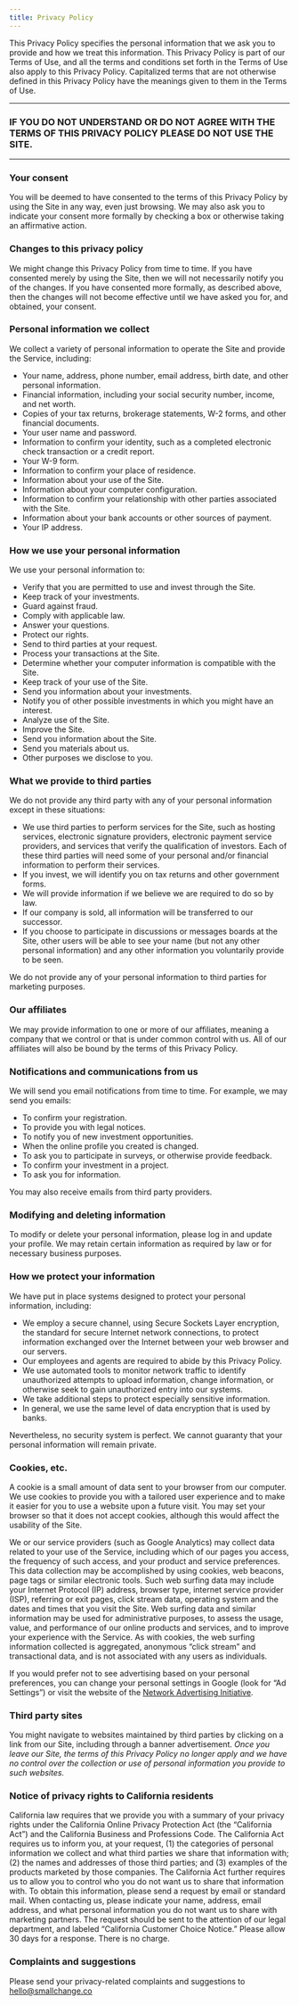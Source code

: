 ```yaml
---
title: Privacy Policy
---
```


This Privacy Policy specifies the personal information that we ask you to provide and how we treat this information. This Privacy Policy is part of our Terms of Use, and all the terms and conditions set forth in the Terms of Use also apply to this Privacy Policy. Capitalized terms that are not otherwise defined in this Privacy Policy have the meanings given to them in the Terms of Use.

------

### IF YOU DO NOT UNDERSTAND OR DO NOT AGREE WITH THE TERMS OF THIS PRIVACY POLICY PLEASE DO NOT USE THE SITE.

------

### Your consent

You will be deemed to have consented to the terms of this Privacy Policy by using the Site in any way, even just browsing. We may also ask you to indicate your consent more formally by checking a box or otherwise taking an affirmative action.

### Changes to this privacy policy

We might change this Privacy Policy from time to time. If you have consented merely by using the Site, then we will not necessarily notify you of the changes. If you have consented more formally, as described above, then the changes will not become effective until we have asked you for, and obtained, your consent.

### Personal information we collect

We collect a variety of personal information to operate the Site and provide the Service, including:

- Your name, address, phone number, email address, birth date, and other personal information.
- Financial information, including your social security number, income, and net worth.
- Copies of your tax returns, brokerage statements, W-2 forms, and other financial documents.
- Your user name and password.
- Information to confirm your identity, such as a completed electronic check transaction or a credit report.
- Your W-9 form.
- Information to confirm your place of residence.
- Information about your use of the Site.
- Information about your computer configuration.
- Information to confirm your relationship with other parties associated with the Site.
- Information about your bank accounts or other sources of payment.
- Your IP address.

### How we use your personal information

We use your personal information to:

- Verify that you are permitted to use and invest through the Site.
- Keep track of your investments.
- Guard against fraud.
- Comply with applicable law.
- Answer your questions.
- Protect our rights.
- Send to third parties at your request.
- Process your transactions at the Site.
- Determine whether your computer information is compatible with the Site.
- Keep track of your use of the Site.
- Send you information about your investments.
- Notify you of other possible investments in which you might have an interest.
- Analyze use of the Site.
- Improve the Site.
- Send you information about the Site.
- Send you materials about us.
- Other purposes we disclose to you.

### What we provide to third parties

We do not provide any third party with any of your personal information except in these situations:

- We use third parties to perform services for the Site, such as hosting services, electronic signature providers, electronic payment service providers, and services that verify the qualification of investors. Each of these third parties will need some of your personal and/or financial information to perform their services.
- If you invest, we will identify you on tax returns and other government forms.
- We will provide information if we believe we are required to do so by law.
- If our company is sold, all information will be transferred to our successor.
- If you choose to participate in discussions or messages boards at the Site, other users will be able to see your name (but not any other personal information) and any other information you voluntarily provide to be seen.

We do not provide any of your personal information to third parties for marketing purposes.

### Our affiliates

We may provide information to one or more of our affiliates, meaning a company that we control or that is under common control with us. All of our affiliates will also be bound by the terms of this Privacy Policy.

### Notifications and communications from us

We will send you email notifications from time to time. For example, we may send you emails:

- To confirm your registration.
- To provide you with legal notices.
- To notify you of new investment opportunities.
- When the online profile you created is changed.
- To ask you to participate in surveys, or otherwise provide feedback.
- To confirm your investment in a project.
- To ask you for information.

You may also receive emails from third party providers.

### Modifying and deleting information

To modify or delete your personal information, please log in and update your profile. We may retain certain information as required by law or for necessary business purposes.

### How we protect your information

We have put in place systems designed to protect your personal information, including:

- We employ a secure channel, using Secure Sockets Layer encryption, the standard for secure Internet network connections, to protect information exchanged over the Internet between your web browser and our servers.
- Our employees and agents are required to abide by this Privacy Policy.
- We use automated tools to monitor network traffic to identify unauthorized attempts to upload information, change information, or otherwise seek to gain unauthorized entry into our systems.
- We take additional steps to protect especially sensitive information.
- In general, we use the same level of data encryption that is used by banks.

Nevertheless, no security system is perfect. We cannot guaranty that your personal information will remain private.

### Cookies, etc.

A cookie is a small amount of data sent to your browser from our computer. We use cookies to provide you with a tailored user experience and to make it easier for you to use a website upon a future visit. You may set your browser so that it does not accept cookies, although this would affect the usability of the Site.

We or our service providers (such as Google Analytics) may collect data related to your use of the Service, including which of our pages you access, the frequency of such access, and your product and service preferences. This data collection may be accomplished by using cookies, web beacons, page tags or similar electronic tools. Such web surfing data may include your Internet Protocol (IP) address, browser type, internet service provider (ISP), referring or exit pages, click stream data, operating system and the dates and times that you visit the Site. Web surfing data and similar information may be used for administrative purposes, to assess the usage, value, and performance of our online products and services, and to improve your experience with the Service. As with cookies, the web surfing information collected is aggregated, anonymous “click stream” and transactional data, and is not associated with any users as individuals.

If you would prefer not to see advertising based on your personal preferences, you can change your personal settings in Google (look for “Ad Settings”) or visit the website of the [Network Advertising Initiative](http://optout.networkadvertising.org/?c=1).

### Third party sites

You might navigate to websites maintained by third parties by clicking on a link from our Site, including through a banner advertisement. *Once you leave our Site, the terms of this Privacy Policy no longer apply and we have no control over the collection or use of personal information you provide to such websites.*

### Notice of privacy rights to California residents

California law requires that we provide you with a summary of your privacy rights under the California Online Privacy Protection Act (the “California Act”) and the California Business and Professions Code. The California Act requires us to inform you, at your request, (1) the categories of personal information we collect and what third parties we share that information with; (2) the names and addresses of those third parties; and (3) examples of the products marketed by those companies. The California Act further requires us to allow you to control who you do not want us to share that information with. To obtain this information, please send a request by email or standard mail. When contacting us, please indicate your name, address, email address, and what personal information you do not want us to share with marketing partners. The request should be sent to the attention of our legal department, and labeled “California Customer Choice Notice.” Please allow 30 days for a response. There is no charge.

### Complaints and suggestions

Please send your privacy-related complaints and suggestions to [hello@smallchange.co](mailto:hello@smallchange.co)
